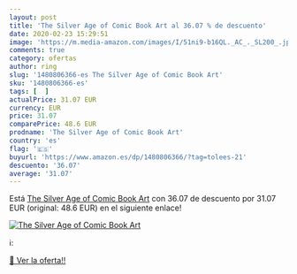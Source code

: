 ```yaml
---
layout: post
title: 'The Silver Age of Comic Book Art al 36.07 % de descuento'
date: 2020-02-23 15:29:51
image: 'https://m.media-amazon.com/images/I/51ni9-b16QL._AC_._SL200_.jpg'
comments: true
category: ofertas
author: ring
slug: '1480806366-es The Silver Age of Comic Book Art'
sku: '1480806366-es'
tags: [  ]
actualPrice: 31.07 EUR
currency: EUR
price: 31.07
comparePrice: 48.6 EUR
prodname: 'The Silver Age of Comic Book Art'
country: 'es'
flag: '🇪🇸'
buyurl: 'https://www.amazon.es/dp/1480806366/?tag=tolees-21'
descuento: '36.07'
average: '31.07'
---
```


Está [The Silver Age of Comic Book Art](https://www.amazon.es/dp/1480806366/?tag=tolees-21) con 36.07 de descuento por 31.07 EUR (original: 48.6 EUR) en el siguiente enlace!

[![The Silver Age of Comic Book Art](https://m.media-amazon.com/images/I/51ni9-b16QL._AC_._SL200_.jpg)](https://www.amazon.es/dp/1480806366/?tag=tolees-21)

ℹ️:


[🛒 Ver la oferta!!](https://www.amazon.es/dp/1480806366/?tag=tolees-21)
